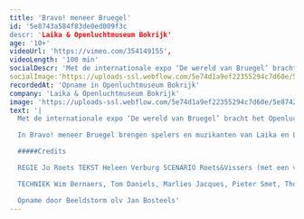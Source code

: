 ```yaml
---
title: 'Bravo! meneer Bruegel'
id: '5e8743a584f83de0ed009f3c
descr: 'Laika & Openluchtmuseum Bokrijk'
age: '10+'
videoUrl: 'https://vimeo.com/354149155',
videoLength: '100 min'
socialDescr: 'Met de internationale expo ‘De wereld van Bruegel’ bracht het Openluchtmuseum Bokrijk in 2019 hommage aan Pieter Bruegel de Oude. Laika was één van de artistieke partners. Geuren en verhalen, eten en drinken en muzikaal theater dompelden je onder in Bruegels schilderij DeStrijd tussen Carnaval en Vasten. '
socialImage:'https://uploads-ssl.webflow.com/5e74d1a9ef22355294c7d60e/5e8742448607926919ad8af9_asset.jpeg'
recordedAt: 'Opname in Openluchtmuseum Bokrijk'
company: 'Laika & Openluchtmuseum Bokrijk'
image: 'https://uploads-ssl.webflow.com/5e74d1a9ef22355294c7d60e/5e8742448607926919ad8af9_asset.jpeg'
text: '|
  Met de internationale expo ‘De wereld van Bruegel’ bracht het Openluchtmuseum Bokrijk in 2019 hommage aan Pieter Bruegel de Oude. Laika was één van de artistieke partners. Geuren en verhalen, eten en drinken en muzikaal theater dompelden je onder in Bruegels schilderij De Strijd tussen Carnaval en Vasten.

  In Bravo! meneer Bruegel brengen spelers en muzikanten van Laika en Living History het schilderij tot leven. Een stoet van personages  passeert de revue en toont de mens zoals Bruegel die verbeeldde en zoals hij nog altijd is. Dansend, drinkend, etend, spelend, minnekozend, klagend, spottend…Tragisch, komisch, hilarisch en herkenbaar.

  #####Credits

  REGIE Jo Roets TEKST Heleen Verburg SCENARIO Roets&Vissers (met een vleugje Rabelais) ACTEURS LAIKA Abigail Abraham, Marjan De Schutter, Manoe Frateur, Julia Ghysels, Yentl Gijbels, Patricia Goemaere, Gert Jochems, Toon Offeciers (piano), Deniz Polatoglu, Alain Rinckhout, Hans Van Cauwenberghe, Robbert Vervloet, Stijn Vervoort, Bart Voet (piano) ACTEURS LIVING HISTORY BOKRIJK Josee Bruyndonckx, Yvan Dieu, Maurice Gaens, Yvonne Gielen, Chris Mathijs, Freddy Sannen, Fons Tesseur, José Witters SCENOGRAFIE Peter De Bie MUZIEKCOMPOSITIE Nonkel Tony/Hans Van Cauwenberghe KOSTUUMONTWERP EN VORMGEVING Inge Büscher KOSTUUMREALISATIE Hanne Geerts CHOREOGRAFIE Karolien Verlinden SMAAKMAKER Peter De Bie DRAMATURGIE Mieke Versyp

  TECHNIEK Wim Bernaers, Tom Daniels, Marlies Jacques, Pieter Smet, Thomas Stevens, Rik Van Gysegem, Anton Van Haver PRODUCTIE Bart Embrechts, Lorelinde Hoet RESEARCH Katrien Lichtert, Jeroen van Vaerenbergh (De Foodarcheoloog)

  Opname door Beeldstorm olv Jan Bosteels'
---
```

